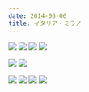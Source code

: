 ```yaml
---
date: 2014-06-06
title: イタリア・ミラノ
---
```



![](https://photos.xar.sh/14209950758_1e664a79fd_k.jpg)
![](https://photos.xar.sh/14209971180_992e95335a_k.jpg)
![](https://photos.xar.sh/14210112567_5bc96f8198_k.jpg)
![](https://photos.xar.sh/14393194491_a3d29c0487_k.jpg)


![](https://photos.xar.sh/14416717933_57ec5d4b46_k.jpg)
![](https://photos.xar.sh/14209961750_0e6671693e_k.jpg)


![](https://photos.xar.sh/14396547085_a08cc43565_k.jpg)
![](https://photos.xar.sh/14395485964_3f1edfa1b9_k.jpg)
![](https://photos.xar.sh/14209935538_962ff42d2f_k.jpg)
![](https://photos.xar.sh/14209930128_92e2c598ec_k.jpg)
